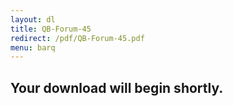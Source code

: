 ```yaml
---
layout: dl
title: QB-Forum-45
redirect: /pdf/QB-Forum-45.pdf
menu: barq
---
```

## Your download will begin shortly.
